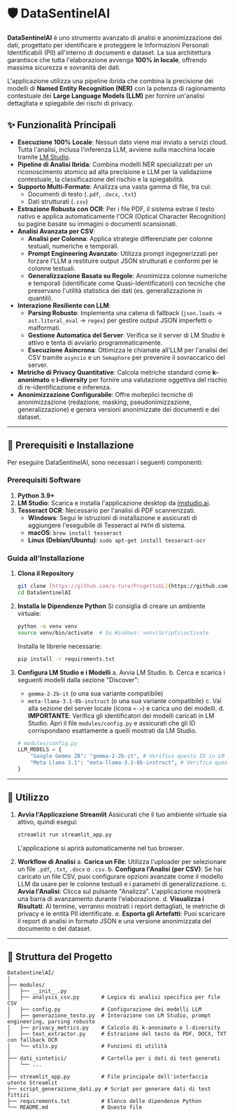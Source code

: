 # 🛡️ DataSentinelAI

**DataSentinelAI** è uno strumento avanzato di analisi e anonimizzazione dei dati, progettato per identificare e proteggere le Informazioni Personali Identificabili (PII) all'interno di documenti e dataset. La sua architettura garantisce che tutta l'elaborazione avvenga **100% in locale**, offrendo massima sicurezza e sovranità dei dati.

L'applicazione utilizza una pipeline ibrida che combina la precisione dei modelli di **Named Entity Recognition (NER)** con la potenza di ragionamento contestuale dei **Large Language Models (LLM)** per fornire un'analisi dettagliata e spiegabile dei rischi di privacy.

## ✨ Funzionalità Principali

- **Esecuzione 100% Locale**: Nessun dato viene mai inviato a servizi cloud. Tutta l'analisi, inclusa l'inferenza LLM, avviene sulla macchina locale tramite [LM Studio](https://lmstudio.ai/).
- **Pipeline di Analisi Ibrida**: Combina modelli NER specializzati per un riconoscimento atomico ad alta precisione e LLM per la validazione contestuale, la classificazione del rischio e la spiegabilità.
- **Supporto Multi-Formato**: Analizza una vasta gamma di file, tra cui:
  - Documenti di testo (`.pdf`, `.docx`, `.txt`)
  - Dati strutturati (`.csv`)
- **Estrazione Robusta con OCR**: Per i file PDF, il sistema estrae il testo nativo e applica automaticamente l'OCR (Optical Character Recognition) su pagine basate su immagini o documenti scansionati.
- **Analisi Avanzata per CSV**:
  - **Analisi per Colonna**: Applica strategie differenziate per colonne testuali, numeriche e temporali.
  - **Prompt Engineering Avanzato**: Utilizza prompt ingegnerizzati per forzare l'LLM a restituire output JSON strutturati e conformi per le colonne testuali.
  - **Generalizzazione Basata su Regole**: Anonimizza colonne numeriche e temporali (identificate come Quasi-Identificatori) con tecniche che preservano l'utilità statistica dei dati (es. generalizzazione in quantili).
- **Interazione Resiliente con LLM**:
  - **Parsing Robusto**: Implementa una catena di fallback (`json.loads` -> `ast.literal_eval` -> `regex`) per gestire output JSON imperfetti o malformati.
  - **Gestione Automatica del Server**: Verifica se il server di LM Studio è attivo e tenta di avviarlo programmaticamente.
  - **Esecuzione Asincrona**: Ottimizza le chiamate all'LLM per l'analisi dei CSV tramite `asyncio` e un `Semaphore` per prevenire il sovraccarico del server.
- **Metriche di Privacy Quantitative**: Calcola metriche standard come **k-anonimato** e **l-diversity** per fornire una valutazione oggettiva del rischio di re-identificazione e inferenza.
- **Anonimizzazione Configurabile**: Offre molteplici tecniche di anonimizzazione (redazione, masking, pseudonimizzazione, generalizzazione) e genera versioni anonimizzate dei documenti e dei dataset.

---

## 🔧 Prerequisiti e Installazione

Per eseguire DataSentinelAI, sono necessari i seguenti componenti:

### Prerequisiti Software
1.  **Python 3.9+**
2.  **LM Studio**: Scarica e installa l'applicazione desktop da [lmstudio.ai](https://lmstudio.ai/).
3.  **Tesseract OCR**: Necessario per l'analisi di PDF scannerizzati.
    - **Windows**: Segui le istruzioni di installazione e assicurati di aggiungere l'eseguibile di Tesseract al `PATH` di sistema.
    - **macOS**: `brew install tesseract`
    - **Linux (Debian/Ubuntu)**: `sudo apt-get install tesseract-ocr`

### Guida all'Installazione

1.  **Clona il Repository**
    ```bash
    git clone [https://github.com/a-ture/ProgettoDL](https://github.com/a-ture/ProgettoDL)
    cd DataSentinelAI
    ```

2.  **Installa le Dipendenze Python**
    Si consiglia di creare un ambiente virtuale:
    ```bash
    python -m venv venv
    source venv/bin/activate  # Su Windows: venv\Scripts\activate
    ```
    Installa le librerie necessarie:
    ```bash
    pip install -r requirements.txt
    ```

3.  **Configura LM Studio e i Modelli**
    a. Avvia LM Studio.
    b. Cerca e scarica i seguenti modelli dalla sezione "Discover":
       - `gemma-2-2b-it` (o una sua variante compatibile)
       - `meta-llama-3.1-8b-instruct` (o una sua variante compatibile)
    c. Vai alla sezione del server locale (icona `<->`) e carica uno dei modelli.
    d. **IMPORTANTE**: Verifica gli identificatori dei modelli caricati in LM Studio. Apri il file `modules/config.py` e assicurati che gli ID corrispondano esattamente a quelli mostrati da LM Studio.
       ```python
       # modules/config.py
       LLM_MODELS = {
           "Google Gemma 2B": "gemma-2-2b-it", # Verifica questo ID in LM Studio
           "Meta Llama 3.1": "meta-llama-3.1-8b-instruct", # Verifica questo ID in LM Studio
       }
       ```

---

## 🚀 Utilizzo
1.  **Avvia l'Applicazione Streamlit**
    Assicurati che il tuo ambiente virtuale sia attivo, quindi esegui:
    ```bash
    streamlit run streamlit_app.py
    ```
    L'applicazione si aprirà automaticamente nel tuo browser.

3.  **Workflow di Analisi**
    a. **Carica un File**: Utilizza l'uploader per selezionare un file `.pdf`, `.txt`, `.docx` o `.csv`.
    b. **Configura l'Analisi (per CSV)**: Se hai caricato un file CSV, puoi configurare opzioni avanzate come il modello LLM da usare per le colonne testuali e i parametri di generalizzazione.
    c. **Avvia l'Analisi**: Clicca sul pulsante "Analizza". L'applicazione mostrerà una barra di avanzamento durante l'elaborazione.
    d. **Visualizza i Risultati**: Al termine, verranno mostrati i report dettagliati, le metriche di privacy e le entità PII identificate.
    e. **Esporta gli Artefatti**: Puoi scaricare il report di analisi in formato JSON e una versione anonimizzata del documento o del dataset.

---

## 📂 Struttura del Progetto

```
DataSentinelAI/
│
├── modules/
│   ├── __init__.py
│   ├── analysis_csv.py       # Logica di analisi specifica per file CSV
│   ├── config.py             # Configurazione dei modelli LLM
│   ├── generazione_testo.py  # Interazione con LM Studio, prompt engineering, parsing robusto
│   ├── privacy_metrics.py    # Calcolo di k-anonimato e l-diversity
│   ├── text_extractor.py     # Estrazione del testo da PDF, DOCX, TXT con fallback OCR
│   └── utils.py              # Funzioni di utilità
│
├── dati_sintetici/           # Cartella per i dati di test generati
│   └── ...
│
├── streamlit_app.py          # File principale dell'interfaccia utente Streamlit
├── script_generazione_dati.py # Script per generare dati di test fittizi
├── requirements.txt          # Elenco delle dipendenze Python
└── README.md                 # Questo file
```
